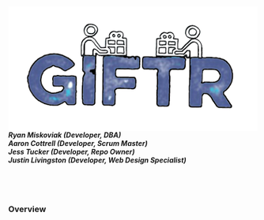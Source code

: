 <img align="left" src="/ngGiftr/src/assets/Logo.png" width="825">

##### Ryan Miskoviak (Developer, DBA) <br/> Aaron Cottrell (Developer, Scrum Master)<br/> Jess Tucker (Developer, Repo Owner) <br/> Justin Livingston (Developer, Web Design Specialist)
<br><br>
### Overview
